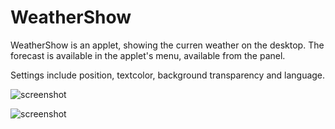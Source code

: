 # WeatherShow

WeatherShow is an applet, showing the curren weather on the desktop. The forecast is available in the applet's menu, available from the panel.

Settings include position, textcolor, background transparency and language.

![screenshot](https://github.com/UbuntuBudgie/experimental/blob/master/weathershow/screenshot1.png)

![screenshot](https://github.com/UbuntuBudgie/experimental/blob/master/weathershow/screenshot2.png)


